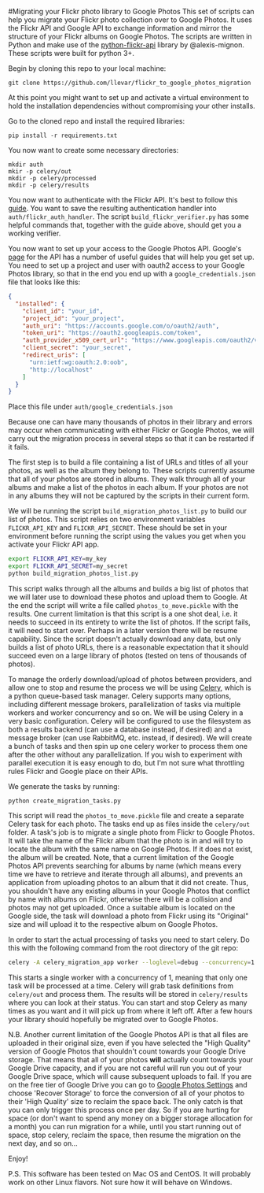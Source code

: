 #Migrating your Flickr photo library to Google Photos
This set of scripts can help you migrate your Flickr photo collection over to Google Photos. It uses the Flickr API and 
Google API to exchange information and mirror the structure of your Flickr albums on Google Photos. The scripts are
written in Python and make use of the [python-flickr-api](https://github.com/alexis-mignon/python-flickr-api) library 
by @alexis-mignon. These scripts were built for python 3+.

Begin by cloning this repo to your local machine:

```git clone https://github.com/llevar/flickr_to_google_photos_migration```

At this point you might want to set up and activate a virtual environment to hold the installation dependencies 
without compromising your other installs.

Go to the cloned repo and install the required libraries:

```pip install -r requirements.txt```

You now want to create some necessary directories:

```shell
mkdir auth
mkir -p celery/out
mkdir -p celery/processed
mkdir -p celery/results 
```

You now want to authenticate with the Flickr API. It's best to follow this 
[guide](https://github.com/alexis-mignon/python-flickr-api/wiki/Flickr-API-Keys-and-Authentication). You want to save 
the resulting authentication handler into ```auth/flickr_auth_handler```. The script ```build_flickr_verifier.py``` has
some helpful commands that, together with the guide above, should get you a working verifier.

You now want to set up your access to the Google Photos API. Google's [page](https://developers.google.com/photos/) 
for the API has a number of useful guides that will help you get set up. You need to set up a project and user with 
oauth2 access to your Google Photos library, so that in the end you end up with a ```google_credentials.json``` file 
that looks like this:

```json
{
  "installed": {
    "client_id": "your_id",
    "project_id": "your_project",
    "auth_uri": "https://accounts.google.com/o/oauth2/auth",
    "token_uri": "https://oauth2.googleapis.com/token",
    "auth_provider_x509_cert_url": "https://www.googleapis.com/oauth2/v1/certs",
    "client_secret": "your_secret",
    "redirect_uris": [
      "urn:ietf:wg:oauth:2.0:oob",
      "http://localhost"
    ]
  }
}
``` 

Place this file under ```auth/google_credentials.json```

Because one can have many thousands of photos in their library and errors may occur when communicating with either
Flickr or Google Photos, we will carry out the migration process in several steps so that it can be restarted if it fails.

The first step is to build a file containing a list of URLs and titles of all your photos, as well as the album they 
belong to. These scripts currently assume that all of your photos are stored in albums. They walk through all of your
albums and make a list of the photos in each album. If your photos are not in any albums they will not be captured by
the scripts in their current form.

We will be running the script ```build_migration_photos_list.py``` to build our list of photos. This script relies on
two environment variables ```FLICKR_API_KEY``` and ```FLICKR_API_SECRET```. These should be set in your environment 
before running the script using the values you get when you activate your Flickr API app.

```bash
export FLICKR_API_KEY=my_key
export FLICKR_API_SECRET=my_secret
python build_migration_photos_list.py
```

This script walks through all the albums and builds a big list of photos that we will later use to download these photos
and upload them to Google. At the end the script will write a file called ```photos_to_move.pickle``` with the results.
One current limitation is that this script is a one shot deal, i.e. it needs to succeed in its entirety to write the 
list of photos. If the script fails, it will need to start over. Perhaps in a later version there will be resume
capability. Since the script doesn't actually download any data, but only builds a list of photo URLs, there is a
reasonable expectation that it should succeed even on a large library of photos (tested on tens of thousands of photos).

To manage the orderly download/upload of photos between providers, and allow one to stop and resume the process we will
be using [Celery](https://github.com/celery/celery), which is a python queue-based task manager. Celery supports many
options, including different message brokers, parallelization of tasks via multiple workers and worker concurrency and
so on. We will be using Celery in a very basic configuration. Celery will be configured to use the filesystem as both a
results backend (can use a database instead, if desired) and a message broker (can use RabbitMQ, etc. instead, 
if desired). We will create a bunch of tasks and then spin up one celery worker to process them one after the other
without any parallelization. If you wish to experiment with parallel execution it is easy enough to do, but I'm not sure
what throttling rules Flickr and Google place on their APIs.

We generate the tasks by running: 

```python create_migration_tasks.py``` 

This script will read the ```photos_to_move.pickle```
file and create a separate Celery task for each photo. The tasks end up as files inside the ```celery/out``` folder.
A task's job is to migrate a single photo from Flickr to Google Photos. It will take the name of the Flickr album that
the photo is in and will try to locate the album with the same name on Google Photos. If it does not exist, the album
will be created. Note, that a current limitation of the Google Photos API prevents searching for albums by name (which 
means every time we have to retrieve and iterate through all albums), and prevents an application from uploading photos
to an album that it did not create. Thus, you shouldn't have any existing albums in your Google Photos that conflict by
name with albums on Flickr, otherwise there will be a collision and photos may not get uploaded. Once a suitable album
is located on the Google side, the task will download a photo from Flickr using its "Original" size and will upload
it to the respective album on Google Photos.

In order to start the actual processing of tasks you need to start celery. Do this with the following command from the 
root directory of the git repo:

```bash
celery -A celery_migration_app worker --loglevel=debug --concurrency=1 -E
```  

This starts a single worker with a concurrency of 1, meaning that only one task will be processed at a time. Celery will
grab task definitions from ```celery/out``` and process them. The results will be stored in ```celery/results``` where 
you can look at their status. You can start and stop Celery as many times as you want and it will pick up from where it
left off. After a few hours your library should hopefully be migrated over to Google Photos.

N.B. Another current limitation of the Google Photos API is that all files are uploaded in their original size, even if
you have selected the "High Quality" version of Google Photos that shouldn't count towards your Google Drive storage. 
That means that all of your photos **will** actually count towards your Google Drive capacity, and if you are not careful 
will run you out of your Google Drive space, which will cause subsequent uploads to fail. If you are on the free 
tier of Google Drive you can go to [Google Photos Settings](https://photos.google.com/settings) and choose 'Recover 
Storage' to force the conversion of all of your photos to their 'High Quality' size to reclaim the space back. The only
catch is that you can only trigger this process once per day. So if you are hurting for space (or don't want to spend
any money on a bigger storage allocation for a month) you can run migration for a while, until you start running out of 
space, stop celery, reclaim the space, then resume the migration on the next day, and so on...

Enjoy!

P.S. This software has been tested on Mac OS and CentOS. It will probably work on other Linux flavors.
Not sure how it will behave on Windows.





